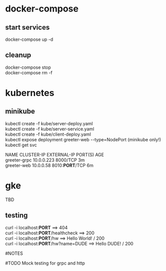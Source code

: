 # docker-compose
## start services
docker-compose up -d

## cleanup
docker-compose stop  
docker-compose rm -f

# kubernetes
## minikube
kubectl create -f kube/server-deploy.yaml  
kubectl create -f kube/server-service.yaml  
kubectl create -f kube/client-deploy.yaml  
kubectl expose deployment greeter-web --type=NodePort (minikube only!)  
kubectl get svc

NAME           CLUSTER-IP   EXTERNAL-IP   PORT(S)          AGE  
greeter-grpc   10.0.0.223   <none>        8000/TCP         3m  
greeter-web    10.0.0.58    <nodes>       8010:**PORT**/TCP   6m  

# gke
TBD

## testing
curl -i localhost:**PORT** ==> 404  
curl -i localhost:**PORT**/healthcheck ==> 200  
curl -i localhost:**PORT**/hw ==> Hello World! / 200  
curl -i localhost:**PORT**/hw?name=DUDE ==> Hello DUDE! / 200  

#NOTES

#TODO
Mock testing for grpc and http
